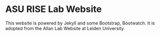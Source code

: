 # ASU RISE Lab Website

This website is powered by Jekyll and some Bootstrap, Bootwatch. It is adopted from the Allan Lab Website at Leiden University.
